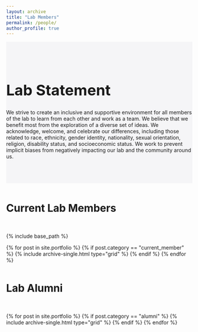 ```yaml
---
layout: archive
title: "Lab Members"
permalink: /people/
author_profile: true
---
```


<div class="row" style="background-color: #f5f5f7; padding: 50px 0; margin-bottom: 50px;">
  <div class="col-md-4">
    <h1 style="font-size: 2.5rem; font-weight: bold;">Lab Statement</h1>
  </div>
  <div class="col-md-8">
    <p>
      We strive to create an inclusive and supportive environment 
      for all members of the lab to learn from each other and work 
      as a team. We believe that we benefit most from the 
      exploration of a diverse set of ideas. We acknowledge, 
      welcome, and celebrate our differences, including those 
      related to race, ethnicity, gender identity, nationality, sexual 
      orientation, religion, disability status, and socioeconomic 
      status. We work to prevent implicit biases from negatively 
      impacting our lab and the community around us.
    </p>
  </div>
</div>

<h1 class="text-center" style="margin-bottom: 50px;">Current Lab Members</h1>

{% include base_path %}

<div class="grid__wrapper">
  {% for post in site.portfolio %}
    {% if post.category == "current_member" %}
      {% include archive-single.html type="grid" %}
    {% endif %}
  {% endfor %}
</div>

<h1 class="text-center" style="margin: 50px 0;">Lab Alumni</h1>

<div class="grid__wrapper">
  {% for post in site.portfolio %}
    {% if post.category == "alumni" %}
      {% include archive-single.html type="grid" %}
    {% endif %}
  {% endfor %}
</div>
